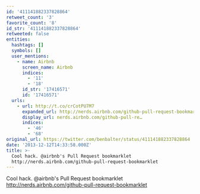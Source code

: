 ```yaml
---
id: '411141882337828864'
retweet_count: '3'
favorite_count: '8'
id_str: '411141882337828864'
retweeted: false
entities:
  hashtags: []
  symbols: []
  user_mentions:
    - name: Airbnb
      screen_name: Airbnb
      indices:
        - '11'
        - '18'
      id_str: '17416571'
      id: '17416571'
  urls:
    - url: http://t.co/crCotPU7M7
      expanded_url: http://nerds.airbnb.com/github-pull-request-bookmarklet
      display_url: nerds.airbnb.com/github-pull-re…
      indices:
        - '46'
        - '68'
original_url: https://twitter.com/benbalter/status/411141882337828864
date: '2013-12-12T14:33:58.000Z'
title: >-
  Cool hack. @airbnb's Pull Request bookmarklet
  http://nerds.airbnb.com/github-pull-request-bookmarklet
---
```


Cool hack. @airbnb's Pull Request bookmarklet http://nerds.airbnb.com/github-pull-request-bookmarklet